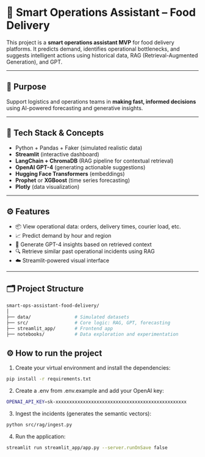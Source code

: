 # 🚀 Smart Operations Assistant – Food Delivery

This project is a **smart operations assistant MVP** for food delivery platforms. It predicts demand, identifies operational bottlenecks, and suggests intelligent actions using historical data, RAG (Retrieval-Augmented Generation), and GPT.

---

## 🎯 Purpose

Support logistics and operations teams in **making fast, informed decisions** using AI-powered forecasting and generative insights.

---

## 🧠 Tech Stack & Concepts

- Python + Pandas + Faker (simulated realistic data)
- **Streamlit** (interactive dashboard)
- **LangChain + ChromaDB** (RAG pipeline for contextual retrieval)
- **OpenAI GPT-4** (generating actionable suggestions)
- **Hugging Face Transformers** (embeddings)
- **Prophet** or **XGBoost** (time series forecasting)
- **Plotly** (data visualization)

---

## ⚙️ Features

- 📦 View operational data: orders, delivery times, courier load, etc.
- 📈 Predict demand by hour and region
- 🧠 Generate GPT-4 insights based on retrieved context
- 🔍 Retrieve similar past operational incidents using RAG
- ☁️ Streamlit-powered visual interface

---

## 🗂️ Project Structure

```bash
smart-ops-assistant-food-delivery/
│
├── data/                # Simulated datasets
├── src/                 # Core logic: RAG, GPT, forecasting
├── streamlit_app/       # Frontend app
├── notebooks/           # Data exploration and experimentation
```

## ⚙️ How to run the project

1. Create your virtual environment and install the dependencies:

```bash
pip install -r requirements.txt
```

2. Create a .env from .env.example and add your OpenAI key:

```bash
OPENAI_API_KEY=sk-xxxxxxxxxxxxxxxxxxxxxxxxxxxxxxxxxxxxxxxxxxxxxxxx
```
3. Ingest the incidents (generates the semantic vectors):

```bash
python src/rag/ingest.py
```

4. Run the application:

```bash
streamlit run streamlit_app/app.py --server.runOnSave false
```